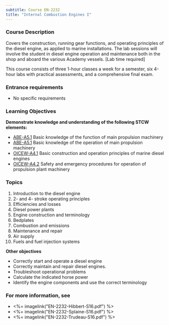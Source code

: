 ```yaml
---
subtitle: Course EN-2232
title: "Internal Combustion Engines I"
---
```


### Course Description

Covers the construction, running gear functions, and operating principles of the diesel engine, as applied to marine installations. The lab sessions will involve the student in diesel engine operation and maintenance both in the shop and aboard the various Academy vessels. [Lab time required]

This course consists of three 1-hour classes a week for a semester, six 4-hour labs with practical assessments, and a comprehensive final exam.

### Entrance requirements

* No specific requirements


### Learning Objectives

**Demonstrate knowledge and understanding of the following STCW elements:**

* [ABE-A5.1](35#ABE-A5\.1) Basic knowledge of the function of main propulsion machinery
* [ABE-A5.1](35#ABE-A5\.1) Basic knowledge of the operation of main propulsion machinery
* [OICEW-A4.1](31#OICEW-A4\.1) Basic construction and operation principles of marine diesel engines 
* [OICEW-A4.2](31#OICEW-A4\.2) Safety and emergency procedures for operation of propulsion plant machinery


### Topics

1. Introduction to the diesel engine
2. 2- and 4- stroke operating principles
3. Efficiencies and losses
4. Diesel power plants
5. Engine construction and terminology
6. Bedplates
7. Combustion and emissions
8. Maintenance and repair
9. Air supply
10. Fuels and fuel injection systems


**Other objectives**


* Correctly start and operate a diesel engine
* Correctly maintain and repair diesel engines.
* Troubleshoot operational problems
* Calculate the indicated horse power
* Identify the engine components and use the correct terminology


### For more information, see 

* <%= imagelink("EN-2232-Hibbert-S16.pdf") %> 
* <%= imagelink("EN-2232-Splaine-S16.pdf") %> 
* <%= imagelink("EN-2232-Trudeau-S16.pdf") %> 



